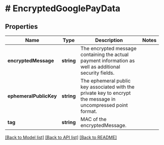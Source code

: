 # # EncryptedGooglePayData

## Properties

Name | Type | Description | Notes
------------ | ------------- | ------------- | -------------
**encryptedMessage** | **string** | The encrypted message containing the actual payment information as well as additional security fields. | 
**ephemeralPublicKey** | **string** | The ephemeral public key associated with the private key to encrypt the message in uncompressed point format. | 
**tag** | **string** | MAC of the encryptedMessage. | 

[[Back to Model list]](../../README.md#documentation-for-models) [[Back to API list]](../../README.md#documentation-for-api-endpoints) [[Back to README]](../../README.md)


